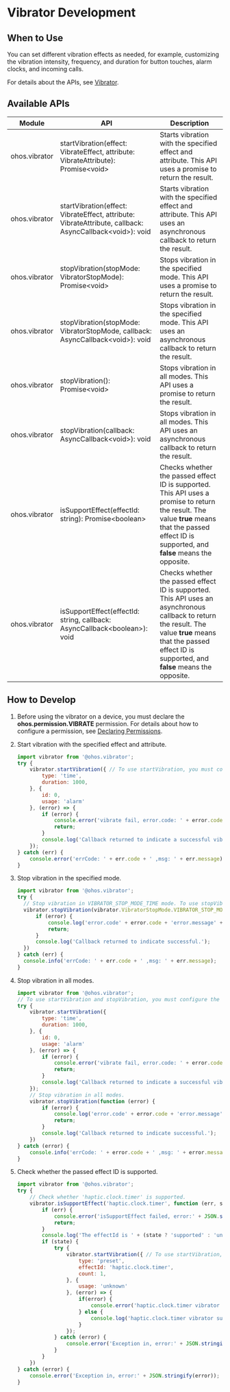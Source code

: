 # Vibrator Development


## When to Use

You can set different vibration effects as needed, for example, customizing the vibration intensity, frequency, and duration for button touches, alarm clocks, and incoming calls.

For details about the APIs, see [Vibrator](../reference/apis/js-apis-vibrator.md).


## Available APIs

| Module         | API                                                      | Description                                                        |
| ------------- | ------------------------------------------------------------ | ------------------------------------------------------------ |
| ohos.vibrator | startVibration(effect: VibrateEffect, attribute: VibrateAttribute): Promise&lt;void&gt; | Starts vibration with the specified effect and attribute. This API uses a promise to return the result.|
| ohos.vibrator | startVibration(effect: VibrateEffect, attribute: VibrateAttribute, callback: AsyncCallback&lt;void&gt;): void | Starts vibration with the specified effect and attribute. This API uses an asynchronous callback to return the result.|
| ohos.vibrator | stopVibration(stopMode: VibratorStopMode): Promise&lt;void&gt; | Stops vibration in the specified mode. This API uses a promise to return the result.                                |
| ohos.vibrator | stopVibration(stopMode: VibratorStopMode, callback: AsyncCallback&lt;void&gt;): void | Stops vibration in the specified mode. This API uses an asynchronous callback to return the result.                                |
| ohos.vibrator | stopVibration(): Promise&lt;void&gt;                         | Stops vibration in all modes. This API uses a promise to return the result.                                    |
| ohos.vibrator | stopVibration(callback: AsyncCallback&lt;void&gt;): void     | Stops vibration in all modes. This API uses an asynchronous callback to return the result.                                    |
| ohos.vibrator | isSupportEffect(effectId: string): Promise&lt;boolean&gt;    | Checks whether the passed effect ID is supported. This API uses a promise to return the result. The value **true** means that the passed effect ID is supported, and **false** means the opposite. |
| ohos.vibrator | isSupportEffect(effectId: string, callback: AsyncCallback&lt;boolean&gt;): void | Checks whether the passed effect ID is supported. This API uses an asynchronous callback to return the result. The value **true** means that the passed effect ID is supported, and **false** means the opposite. |


## How to Develop

1. Before using the vibrator on a device, you must declare the **ohos.permission.VIBRATE** permission. For details about how to configure a permission, see [Declaring Permissions](../security/accesstoken-guidelines.md).

2. Start vibration with the specified effect and attribute.

   ```js
   import vibrator from '@ohos.vibrator';
   try {
       vibrator.startVibration({ // To use startVibration, you must configure the ohos.permission.VIBRATE permission.
           type: 'time',
           duration: 1000,
       }, {
           id: 0,
           usage: 'alarm'
       }, (error) => {
           if (error) {
               console.error('vibrate fail, error.code: ' + error.code + 'error.message: ', + error.message);
               return;
           }
           console.log('Callback returned to indicate a successful vibration.');
       });
   } catch (err) {
       console.error('errCode: ' + err.code + ' ,msg: ' + err.message);
   }
   ```

3. Stop vibration in the specified mode.

   ```js
   import vibrator from '@ohos.vibrator';
   try {
     // Stop vibration in VIBRATOR_STOP_MODE_TIME mode. To use stopVibration, you must configure the ohos.permission.VIBRATE permission.
     vibrator.stopVibration(vibrator.VibratorStopMode.VIBRATOR_STOP_MODE_TIME, function (error) {
         if (error) {
             console.log('error.code' + error.code + 'error.message' + error.message);
             return;
         }
         console.log('Callback returned to indicate successful.');
     })
   } catch (err) {
     console.info('errCode: ' + err.code + ' ,msg: ' + err.message);
   }
   ```
   
4. Stop vibration in all modes.

   ```js
   import vibrator from '@ohos.vibrator';
   // To use startVibration and stopVibration, you must configure the ohos.permission.VIBRATE permission.
   try {
       vibrator.startVibration({
           type: 'time',
           duration: 1000,
       }, {
           id: 0,
           usage: 'alarm'
       }, (error) => {
           if (error) {
               console.error('vibrate fail, error.code: ' + error.code + 'error.message: ', + error.message);
               return;
           }
           console.log('Callback returned to indicate a successful vibration.');
       });
       // Stop vibration in all modes.
       vibrator.stopVibration(function (error) {
           if (error) {
               console.log('error.code' + error.code + 'error.message' + error.message);
               return;
           }
           console.log('Callback returned to indicate successful.');
       })
   } catch (error) {
       console.info('errCode: ' + error.code + ' ,msg: ' + error.message);
   }
   ```

5. Check whether the passed effect ID is supported.

   ```js
   import vibrator from '@ohos.vibrator';
   try {
       // Check whether 'haptic.clock.timer' is supported.
       vibrator.isSupportEffect('haptic.clock.timer', function (err, state) {
           if (err) {
               console.error('isSupportEffect failed, error:' + JSON.stringify(err));
               return;
           }
           console.log('The effectId is ' + (state ? 'supported' : 'unsupported'));
           if (state) {
               try {
                   vibrator.startVibration({ // To use startVibration, you must configure the ohos.permission.VIBRATE permission.
                       type: 'preset',
                       effectId: 'haptic.clock.timer',
                       count: 1,
                   }, {
                       usage: 'unknown'
                   }, (error) => {
                       if(error) {
                           console.error('haptic.clock.timer vibrator error:'  + JSON.stringify(error));
                       } else {
                           console.log('haptic.clock.timer vibrator success');
                       }
                   });
               } catch (error) {
                   console.error('Exception in, error:' + JSON.stringify(error));
               }
           }
       })
   } catch (error) {
       console.error('Exception in, error:' + JSON.stringify(error));
   }
   ```
